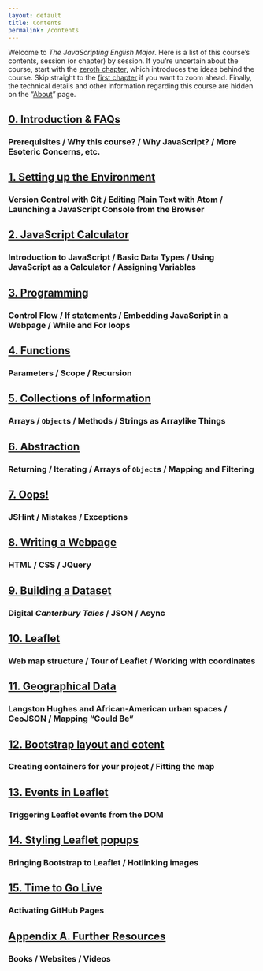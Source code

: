 ```yaml
---
layout: default
title: Contents
permalink: /contents
---
```


Welcome to *The JavaScripting English Major*. Here is a list of this course’s
contents, session (or chapter) by session. If you’re uncertain about the
course, start with the [zeroth chapter](/0-introduction), which introduces the
ideas behind the course. Skip straight to the [first chapter](/1-environment)
if you want to zoom ahead. Finally, the technical details and other
information regarding this course are hidden on the “[About](/about)” page.

<div class="contents">

## [0. Introduction & FAQs](/0-introduction)

### Prerequisites / Why this course? / Why JavaScript? / More Esoteric Concerns, etc.

## [1. Setting up the Environment](/1-environment)

### Version Control with Git / Editing Plain Text with Atom / Launching a JavaScript Console from the Browser

## [2. JavaScript Calculator](/2-calculator) 

### Introduction to JavaScript / Basic Data Types / Using JavaScript as a Calculator / Assigning Variables

## [3. Programming](/3-programming)

### Control Flow / If statements / Embedding JavaScript in a Webpage / While and For loops

## [4. Functions](/4-functions) 

### Parameters / Scope / Recursion

## [5. Collections of Information](/5-collections)

### Arrays / `Object`s / Methods / Strings as Arraylike Things

## [6. Abstraction](/6-abstraction)

### Returning / Iterating / Arrays of `Object`s / Mapping and Filtering

## [7. Oops!](/7-errors)

### JSHint / Mistakes / Exceptions

## [8. Writing a Webpage](/8-webpage)

### HTML / CSS / JQuery

## [9. Building a Dataset](/9-dataset)

### Digital *Canterbury Tales* / JSON / Async

## [10. Leaflet](/10-leaflet)

### Web map structure / Tour of Leaflet / Working with coordinates

## [11. Geographical Data](/11-geojson)

### Langston Hughes and African-American urban spaces / GeoJSON / Mapping “Could Be”

## [12. Bootstrap layout and cotent](/12-bootstrap)

### Creating containers for your project / Fitting the map

## [13. Events in Leaflet](/13-leaflet-events)

### Triggering Leaflet events from the DOM

## [14. Styling Leaflet popups](/14-leaflet-style)

### Bringing Bootstrap to Leaflet / Hotlinking images

## [15. Time to Go Live](/15-go-live)

### Activating GitHub Pages

## [Appendix A. Further Resources](/a-resources/)

### Books / Websites / Videos

</div>

